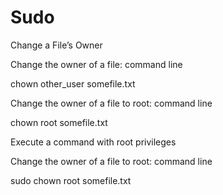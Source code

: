 # Sudo

Change a File’s Owner

Change the owner of a file:
command line

chown other_user somefile.txt

Change the owner of a file to root:
command line

chown root somefile.txt

Execute a command with root privileges

Change the owner of a file to root:
command line

sudo chown root somefile.txt

